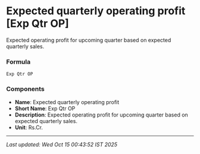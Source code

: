 # Expected quarterly operating profit [Exp Qtr OP]
Expected operating profit for upcoming quarter based on expected quarterly sales.

### Formula
```text
Exp Qtr OP
```


### Components
- **Name**: Expected quarterly operating profit
- **Short Name**: Exp Qtr OP
- **Description**: Expected operating profit for upcoming quarter based on expected quarterly sales.
- **Unit**: Rs.Cr.

---
*Last updated: Wed Oct 15 00:43:52 IST 2025*
